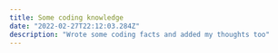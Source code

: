 ```yaml
---
title: Some coding knowledge
date: "2022-02-27T22:12:03.284Z"
description: "Wrote some coding facts and added my thoughts too"
---
```


